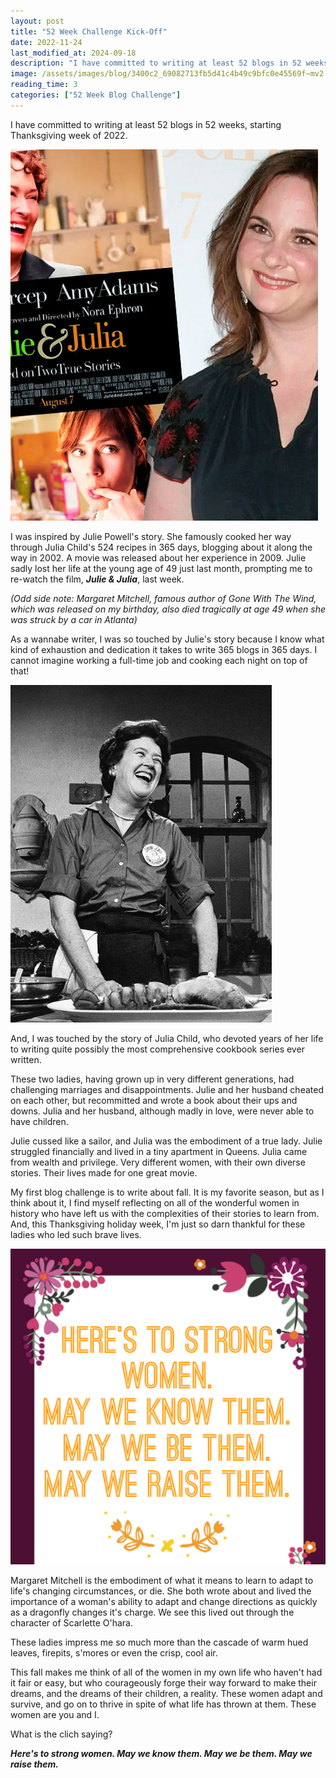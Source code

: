 ```yaml
---
layout: post
title: "52 Week Challenge Kick-Off"
date: 2022-11-24
last_modified_at: 2024-09-18
description: "I have committed to writing at least 52 blogs in 52 weeks, starting Thanksgiving week of 2022."
image: /assets/images/blog/3400c2_69082713fb5d41c4b49c9bfc0e45569f~mv2.png
reading_time: 3
categories: ["52 Week Blog Challenge"]
---
```


I have committed to writing at least 52 blogs in 52 weeks, starting Thanksgiving week of 2022.

![ree](/assets/images/blog/3400c2_69082713fb5d41c4b49c9bfc0e45569f~mv2.png)

I was inspired by Julie Powell's story. She famously cooked her way through Julia Child's 524 recipes in 365 days, blogging about it along the way in 2002. A movie was released about her experience in 2009. Julie sadly lost her life at the young age of 49 just last month, prompting me to re-watch the film, **_Julie & Julia_**, last week.

_(Odd side note: Margaret Mitchell, famous author of Gone With The Wind, which was released on my birthday, also died tragically at age 49 when she was struck by a car in Atlanta)_

As a wannabe writer, I was so touched by Julie's story because I know what kind of exhaustion and dedication it takes to write 365 blogs in 365 days. I cannot imagine working a full-time job and cooking each night on top of that!

![ree](/assets/images/blog/3400c2_8b5335b10ac04b159619899239cfa432~mv2.png)

And, I was touched by the story of Julia Child, who devoted years of her life to writing quite possibly the most comprehensive cookbook series ever written.

These two ladies, having grown up in very different generations, had challenging marriages and disappointments. Julie and her husband cheated on each other, but recommitted and wrote a book about their ups and downs. Julia and her husband, although madly in love, were never able to have children.

Julie cussed like a sailor, and Julia was the embodiment of a true lady. Julie struggled financially and lived in a tiny apartment in Queens. Julia came from wealth and privilege. Very different women, with their own diverse stories. Their lives made for one great movie.

My first blog challenge is to write about fall. It is my favorite season, but as I think about it, I find myself reflecting on all of the wonderful women in history who have left us with the complexities of their stories to learn from. And, this Thanksgiving holiday week, I'm just so darn thankful for these ladies who led such brave lives.

![ree](/assets/images/blog/3400c2_1d4acb2f3ddb4d3ba3bad0c894684089~mv2.png)

Margaret Mitchell is the embodiment of what it means to learn to adapt to life's changing circumstances, or die. She both wrote about and lived the importance of a woman's ability to adapt and change directions as quickly as a dragonfly changes it's charge. We see this lived out through the character of Scarlette O'hara.

These ladies impress me so much more than the cascade of warm hued leaves, firepits, s'mores or even the crisp, cool air.

This fall makes me think of all of the women in my own life who haven't had it fair or easy, but who courageously forge their way forward to make their dreams, and the dreams of their children, a reality. These women adapt and survive, and go on to thrive in spite of what life has thrown at them. These women are you and I.

What is the clich saying?

**_Here's to strong women. May we know them. May we be them. May we raise them._**
